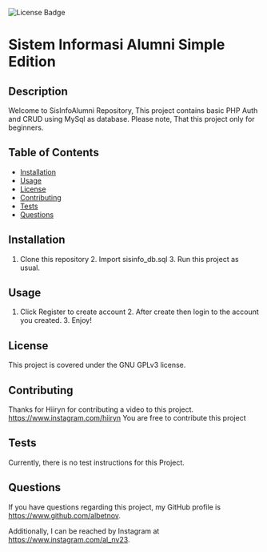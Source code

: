 ![License Badge](https://img.shields.io/badge/license-GNU%20GPLv3-green)

# Sistem Informasi Alumni Simple Edition

## Description

Welcome to SisInfoAlumni Repository, This project contains basic PHP Auth and CRUD using MySql as database. Please note, That this project only for beginners.

## Table of Contents

- [Installation](#installation)
- [Usage](#usage)
- [License](#license)
- [Contributing](#contributing)
- [Tests](#tests)
- [Questions](#questions)

## Installation

1. Clone this repository 2. Import sisinfo_db.sql 3. Run this project as usual.

## Usage

1. Click Register to create account 2. After create then login to the account you created. 3. Enjoy!

## License

This project is covered under the GNU GPLv3 license.

## Contributing

Thanks for Hiiryn for contributing a video to this project. <https://www.instagram.com/hiiryn>
You are free to contribute this project

## Tests

Currently, there is no test instructions for this Project.

## Questions

If you have questions regarding this project, my GitHub profile is <https://www.github.com/albetnov>.

Additionally, I can be reached by Instagram at <https://www.instagram.com/al_nv23>.
